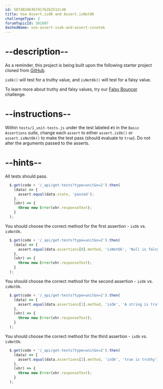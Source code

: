 ```yaml
---
id: 587d824b367417b2b2512c48
title: Use Assert.isOK and Assert.isNotOK
challengeType: 2
forumTopicId: 301607
dashedName: use-assert-isok-and-assert-isnotok
---
```


# --description--

As a reminder, this project is being built upon the following starter project cloned from <a href="https://github.com/freeCodeCamp/boilerplate-mochachai/" target="_blank" rel="noopener noreferrer nofollow">GitHub</a>.

`isOk()` will test for a truthy value, and `isNotOk()` will test for a falsy value.

To learn more about truthy and falsy values, try our <a href="https://www.freecodecamp.org/learn/JavaScript-algorithms-and-data-structures/basic-algorithm-scripting/falsy-bouncer" target="_blank" rel="noopener noreferrer nofollow">Falsy Bouncer</a> challenge.

# --instructions--

Within `tests/1_unit-tests.js` under the test labeled `#3` in the `Basic Assertions` suite, change each `assert` to either `assert.isOk()` or `assert.isNotOk()` to make the test pass (should evaluate to `true`). Do not alter the arguments passed to the asserts.

# --hints--

All tests should pass.

```js
  $.get(code + '/_api/get-tests?type=unit&n=2').then(
    (data) => {
      assert.equal(data.state, 'passed');
    },
    (xhr) => {
      throw new Error(xhr.responseText);
    }
  );
```

You should choose the correct method for the first assertion - `isOk` vs. `isNotOk`.

```js
  $.get(code + '/_api/get-tests?type=unit&n=2').then(
    (data) => {
      assert.equal(data.assertions[0].method, 'isNotOk', 'Null is falsy');
    },
    (xhr) => {
      throw new Error(xhr.responseText);
    }
  );
```

You should choose the correct method for the second assertion - `isOk` vs. `isNotOk`.

```js
  $.get(code + '/_api/get-tests?type=unit&n=2').then(
    (data) => {
      assert.equal(data.assertions[1].method, 'isOk', 'A string is truthy');
    },
    (xhr) => {
      throw new Error(xhr.responseText);
    }
  );
```

You should choose the correct method for the third assertion - `isOk` vs. `isNotOk`.

```js
  $.get(code + '/_api/get-tests?type=unit&n=2').then(
    (data) => {
      assert.equal(data.assertions[2].method, 'isOk', 'true is truthy');
    },
    (xhr) => {
      throw new Error(xhr.responseText);
    }
  );
```

